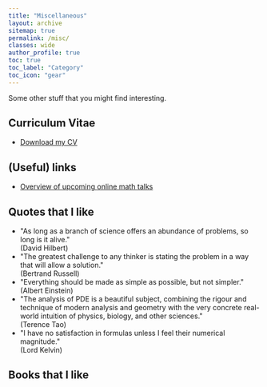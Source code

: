 ```yaml
---
title: "Miscellaneous"
layout: archive
sitemap: true
permalink: /misc/
classes: wide
author_profile: true
toc: true
toc_label: "Category"
toc_icon: "gear"
---
```


Some other stuff that you might find interesting.

## Curriculum Vitae
- [Download my CV](/assets/CV.pdf)


## (Useful) links
- [Overview of upcoming online math talks](https://researchseminars.org/)

## Quotes that I like
- "As long as a branch of science offers an abundance of problems, so long is
it alive."  <br /> (David Hilbert)
- "The greatest challenge to any thinker is stating the problem in a way that
will allow a solution." <br /> (Bertrand Russell)
- "Everything should be made as simple as possible, but not simpler." <br /> (Albert Einstein)
- "The analysis of PDE is a beautiful subject, combining the rigour and technique of modern analysis and geometry with the very concrete real-world
intuition of physics, biology, and other sciences." <br /> (Terence Tao)
- "I have no satisfaction in formulas unless I feel their numerical magnitude." <br /> (Lord Kelvin)

## Books that I like
